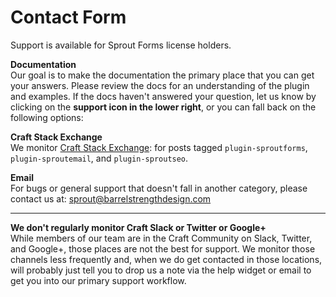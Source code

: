 # Contact Form

Support is available for Sprout Forms license holders.

**Documentation**<br>
Our goal is to make the documentation the primary place that you can get your answers. Please review the docs for an understanding of the plugin and examples.  If the docs haven't answered your question, let us know by clicking on the **support icon in the lower right**, or you can fall back on the following options:

**Craft Stack Exchange**<br>
We monitor [Craft Stack Exchange](https://craftcms.stackexchange.com/): for posts tagged `plugin-sproutforms`, `plugin-sproutemail`, and `plugin-sproutseo`.

**Email**<br>
For bugs or general support that doesn't fall in another category, please contact us at: <a href="mailto:sprout@barrelstrengthdesign.com" target="_blank">sprout@barrelstrengthdesign.com</a>

----

**We don't regularly monitor Craft Slack or Twitter or Google+**<br>
While members of our team are in the Craft Community on Slack, Twitter, and Google+, those places are not the best for support.  We monitor those channels less frequently and, when we do get contacted in those locations, will probably just tell you to drop us a note via the help widget or email to get you into our primary support workflow.